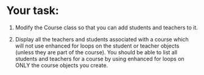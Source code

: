 # Your task: 
1. Modify the Course class so that you can add 
students and teachers to it.

2. Display all the teachers and students associated
with a course which will not use enhanced for loops on the 
student or teacher objects (unless they are part of the course). You should be able to list all students
and teachers for a course by using enhanced for loops on ONLY the course objects
you create.  
